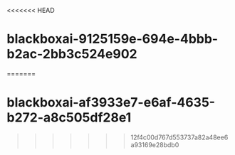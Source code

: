 <<<<<<< HEAD
# blackboxai-9125159e-694e-4bbb-b2ac-2bb3c524e902
=======
# blackboxai-af3933e7-e6af-4635-b272-a8c505df28e1
>>>>>>> 12f4c00d767d553737a82a48ee6a93169e28bdb0
